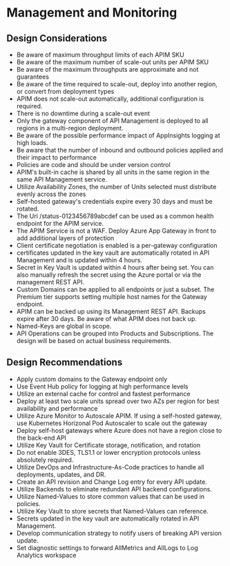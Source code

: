 # Management and Monitoring
## Design Considerations
- Be aware of maximum throughput limits of each APIM SKU
- Be aware of the maximum number of scale-out units per APIM SKU
- Be aware of the maximum throughputs are approximate and not guarantees 
- Be aware of the time required to scale-out, deploy into another region, or convert from deployment types
- APIM does not scale-out automatically, additional configuration is required.
- There is no downtime during a scale-out event
- Only the gateway component of API Management is deployed to all regions in a multi-region deployment. 
- Be aware of the possible performance impact of AppInsights logging at high loads.
- Be aware that the number of inbound and outbound policies applied and their impact to performance
- Policies are code and should be under version control
- APIM's built-in cache is shared by all units in the same region in the same API Management service.
- Utilize Availability Zones, the number of Units selected must distribute evenly across the zones
- Self-hosted gateway's credentials expire every 30 days and must be rotated. 
- The Uri /status-0123456789abcdef can be used as a common health endpoint for the APIM service.
- The APIM Service is not a WAF. Deploy Azure App Gateway in front to add additional layers of protection
- Client certificate negotiation is enabled is a per-gateway configuration 
- certificates updated in the key vault are automatically rotated in API Management and is updated within 4 hours. 
- Secret in Key Vault is updated within 4 hours after being set. You can also manually refresh the secret using the Azure portal or via the management REST API.
- Custom Domains can be applied to all endpoints or just a subset. The Premium tier supports setting multiple host names for the Gateway endpoint.
- APIM can be backed up using its Management REST API. Backups expire after 30 days. Be aware of what APIM does not back up.
- Named-Keys are global in scope.
- API Operations can be grouped into Products and Subscriptions. The design will be based on actual business requirements.

## Design Recommendations 
- Apply custom domains to the Gateway endpoint only
- Use Event Hub policy for logging at high performance levels 
- Utilize an external cache for control and fastest performance 
- Deploy at least two scale units spread over two AZs per region for best availability and performance 
- Utilize Azure Monitor to Autoscale APIM. If using a self-hosted gateway, use Kubernetes Horizonal Pod Autoscaler to scale out the gateway
- Deploy self-host gateways where Azure does not have a region close to the back-end API
- Utilize Key Vault for Certificate storage, notification, and rotation
- Do not enable 3DES, TLS1.1 or lower encryption protocols unless absolutely required. 
- Utilize DevOps and Infrastructure-As-Code practices to handle all deployments, updates, and DR. 
- Create an API revision and Change Log entry for every API update.  
- Utilize Backends to eliminate redundant API backend configurations.
- Utilize Named-Values to store common values that can be used in policies.
- Utilize Key Vault to store secrets that Named-Values can reference.
- Secrets updated in the key vault are automatically rotated in API Management.
- Develop communication strategy to notify users of breaking API version update.
- Set diagnostic settings to forward AllMetrics and AllLogs to Log Analytics workspace
